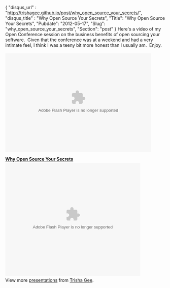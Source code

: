 {
 "disqus_url" : "http://trishagee.github.io/post/why_open_source_your_secrets/",
 "disqus_title" : "Why Open Source Your Secrets",
 "Title": "Why Open Source Your Secrets",
 "Pubdate": "2012-05-17",
 "Slug": "why_open_source_your_secrets",
 "Section": "post"
}
Here's a video of my Open Conference session on the business benefits of open sourcing your software. &nbsp;Given that the conference was at a weekend and had a very intimate feel, I think I was a teeny bit more honest than I usually am. &nbsp;Enjoy.<br /><br /><object classid="clsid:D27CDB6E-AE6D-11cf-96B8-444553540000" height="310" id="bplayer" width="460"><embed name="bplayer" src="http://static.bambuser.com/r/player.swf?vid=2596851" type="application/x-shockwave-flash" width="460" height="310" allowfullscreen="true" allowscriptaccess="always" wmode="opaque"></embed><param name="movie" value="http://static.bambuser.com/r/player.swf?vid=2596851">  </param><param name="allowfullscreen" value="true">  </param><param name="allowscriptaccess" value="always">  </param><param name="wmode" value="opaque">  </param></object> <br /><div id="__ss_12967200" style="width: 425px;"><strong style="display: block; margin: 12px 0 4px;"><a href="http://www.slideshare.net/trishagee/why-open-source-your-secrets" title="Why Open Source Your Secrets">Why Open Source Your Secrets</a></strong><object height="355" id="__sse12967200" width="425"><param name="movie" value="http://static.slidesharecdn.com/swf/ssplayer2.swf?doc=opensourcebenefits-120517043558-phpapp01&stripped_title=why-open-source-your-secrets&userName=trishagee" /> <param name="allowFullScreen" value="true"/> <param name="allowScriptAccess" value="always"/> <param name="wmode" value="transparent"/> <embed name="__sse12967200" src="http://static.slidesharecdn.com/swf/ssplayer2.swf?doc=opensourcebenefits-120517043558-phpapp01&stripped_title=why-open-source-your-secrets&userName=trishagee" type="application/x-shockwave-flash" allowscriptaccess="always" allowfullscreen="true" wmode="transparent" width="425" height="355"></embed></object><br /><div style="padding: 5px 0 12px;">View more <a href="http://www.slideshare.net/">presentations</a> from <a href="http://www.slideshare.net/trishagee">Trisha Gee</a>.</div></div>

